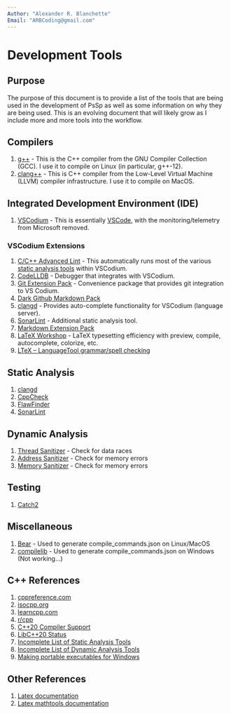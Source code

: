 ```yaml
---
Author: "Alexander R. Blanchette"
Email: "ARBCoding@gmail.com"
---
```


# Development Tools

## Purpose

The purpose of this document is to provide a list of the tools that are being used in the development of PsSp as well as some information on why they are being used. This is an evolving document that will likely grow as I include more and more tools into the workflow.

## Compilers

1) [g++](https://gcc.gnu.org/) - This is the C++ compiler from the GNU Compiler Collection (GCC). I use it to compile on Linux (in particular, g++-12).
2) [clang++](https://clang.llvm.org/) - This is C++ compiler from the Low-Level Virtual Machine (LLVM) compiler infrastructure. I use it to compile on MacOS.

## Integrated Development Environment (IDE)

1) [VSCodium](https://vscodium.com/) - This is essentially [VSCode](https://code.visualstudio.com/), with the monitoring/telemetry from Microsoft removed.

### VSCodium Extensions

1) [C/C++ Advanced Lint](https://open-vsx.org/extension/jbenden/c-cpp-flylint) - This automatically runs most of the various [static analysis tools](#static-analysis) within VSCodium.
2) [CodeLLDB](https://open-vsx.org/extension/vadimcn/vscode-lldb) - Debugger that integrates with VSCodium.
3) [Git Extension Pack](https://open-vsx.org/extension/sugatoray/vscode-git-extension-pack) - Convenience package that provides git integration to VS Codium.
4) [Dark Github Markdown Pack](https://open-vsx.org/extension/sndst00m/markdown-github-dark-pack)
5) [clangd](https://open-vsx.org/extension/llvm-vs-code-extensions/vscode-clangd) - Provides auto-complete functionality for VSCodium (language server).
6) [SonarLint](https://open-vsx.org/extension/SonarSource/sonarlint-vscode) - Additional static analysis tool.
7) [Markdown Extension Pack](https://open-vsx.org/vscode/item?itemName=sugatoray.vscode-markdown-extension-pack)
8) [LaTeX Workshop](https://open-vsx.org/vscode/item?itemName=James-Yu.latex-workshop) - LaTeX typesetting efficiency with preview, compile, autocomplete, colorize, etc.
9) [LTeX – LanguageTool grammar/spell checking](https://open-vsx.org/vscode/item?itemName=valentjn.vscode-ltex)

## Static Analysis

1) [clangd](https://clangd.llvm.org/)
2) [CppCheck](https://cppcheck.sourceforge.io/)
3) [FlawFinder](https://dwheeler.com/flawfinder/)
4) [SonarLint](https://docs.sonarcloud.io/improving/sonarlint/)

## Dynamic Analysis

1) [Thread Sanitizer](https://github.com/google/sanitizers/wiki/ThreadSanitizerCppManual) - Check for data races
2) [Address Sanitizer](https://github.com/google/sanitizers/wiki/AddressSanitizer) - Check for memory errors
3) [Memory Sanitizer](https://github.com/google/sanitizers/wiki/MemorySanitizer) - Check for memory errors

## Testing

1) [Catch2](https://github.com/catchorg/Catch2)

## Miscellaneous

1) [Bear](https://github.com/rizsotto/Bear) - Used to generate compile_commands.json on Linux/MacOS
2) [compilelib](https://github.com/nickdiego/compiledb) - Used to generate compile_commands.json on Windows (Not working...)

## C++ References

1) [cppreference.com](https://en.cppreference.com/w/)
2) [isocpp.org](https://isocpp.org/)
3) [learncpp.com](https://www.learncpp.com/)
4) [r/cpp](https://www.reddit.com/r/cpp)
5) [C++20 Compiler Support](https://en.cppreference.com/w/cpp/compiler_support/20)
6) [LibC++20 Status](https://libcxx.llvm.org/Status/Cxx20.html)
7) [Incomplete List of Static Analysis Tools](https://github.com/analysis-tools-dev/static-analysis#cpp)
8) [Incomplete List of Dynamic Analysis Tools](https://github.com/analysis-tools-dev/dynamic-analysis#cpp)
9) [Making portable executables for Windows](https://stackoverflow.com/questions/31449769/distribute-a-program-compiled-with-mingw-g)

## Other References

1) [Latex documentation](https://en.wikibooks.org/wiki/LaTeX)
2) [Latex mathtools documentation](https://mirror.mwt.me/ctan/macros/latex/contrib/mathtools/mathtools.pdf)

